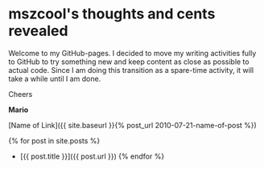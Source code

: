# mszcool's thoughts and cents revealed

Welcome to my GitHub-pages. I decided to move my writing activities fully to GitHub to try something new and keep content as close as possible to actual code. Since I am doing this transition as a spare-time activity, it will take a while until I am done.

Cheers

**Mario**

[Name of Link]({{ site.baseurl }}{% post_url 2010-07-21-name-of-post %})

{% for post in site.posts %}
* [{{ post.title }}]({{ post.url }})
{% endfor %}
